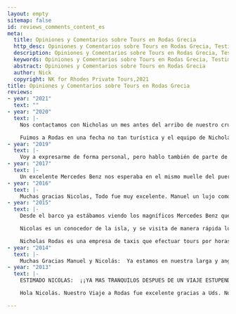 ```yaml
---
layout: empty
sitemap: false
id: reviews_comments_content_es
meta:
  title: Opiniones y Comentarios sobre Tours en Rodas Grecia
  http_desc: Opiniones y Comentarios sobre Tours en Rodas Grecia, Testimonios sobre tours en Rodas
  description: Opiniones y Comentarios sobre Tours en Rodas Grecia, Testimonios sobre tours en Rodas, Rodas Isla en español
  keywords: Opiniones y Comentarios sobre Tours en Rodas Grecia, Testimonios sobre tours en Rodas, Rodas Isla en español
  abstract: Opiniones y Comentarios sobre Tours en Rodas Grecia
  author: Nick
  copyright: NK for Rhodes Private Tours,2021
title: Opiniones y Comentarios sobre Tours en Rodas Grecia
reviews:
- year: "2021"
  text: ""
- year: "2020"
  text: |-
    Nos contactamos con Nicholas un mes antes del arribo de nuestro crucero, muy rápido y amablemente respondió nuestras inquietudes. Cuando llegamos al puerto de Rodas teníamos una van Mercedes Benz en excelentes condiciones esperando con mi nombre para iniciar la excursión. Fue nuestra tercera visita a la isla, que es preciosa, esta vez conocimos Lindos que es imperdible, sus vistas, el pueblo. El valor agregado fue sin duda nuestro guía Alex. ¡¡No solo un gran conocedor de la historia, sino que narro todo de una manera súper entretenida desde los egipcios hasta la actualidad!! ¡¡¡Un genio Alex!!!    **Maribel F.  (15 - 2 - 2020) Argentina**

    Fuimos a Rodas en una fecha no tan turística y el equipo de Nicholas nos dio una atención de primera desde que le enviamos un correo para ayudarnos a planear nuestras visitas. Nos ayudaron a planear los sitios a visitar y consiguió un chofer/guía de nombre Manuel que nos llevó por la isla explícanos con mucha amabilidad los sitios turísticos y Lindos. Vale la pena agendar con ellos tu tour por Rodas.  **Chris J. (14 - 1 - 2020) México City, México**
- year: "2019"
  text: |-
    Voy a expresarme de forma personal, pero hablo también de parte de todos los del grupo. La visita el día de hoy a Rodas ha sido una de las visitas más memorables de este viaje. Rhodas, por sí misma, tiene un encanto particular. Alex hizo que ese encanto además de particular fuera dinámico, entrañable, exclusivo y sobre todo sensible. Su conocimiento, pasión por su tierra y sus orígenes son impresionantes. Manolis, encantador, su habilidad en el volante hizo que tuviéramos un paseo sin sobresaltos. Les decimos a los dos: ¡¡¡MUCHAS GRACIAS!!!<br>Cuenta con mis sinceras recomendaciones para quien sepa venga a Rodas. También pondré mi comentario en TripAdvisor.<br>Ha sido un placer haberte conocido.   **Mónica (18 - 11 - 2019) México City, México**
- year: "2017"
  text: |-
    Un excelente Mercedes Benz nos esperaba en el mismo muelle del puerto de Rodas La comunicación previa con Nicholas siempre fue muy fluida y sencilla, nos hicieron sentir muy bien, Al bajar del barco estaban Nicholas y Manuel quien fue nuestro excelente conductor, guía, fotógrafo, amigo conversador; nos entendimos muy bien entre español e inglés, excelente persona. Toda pregunta tuvo respuesta. Visitamos entre otros los Edificios Históricos y el Puerto Viejo, donde según la tradición, una vez estuvo el Coloso de Rodas: una de las siete maravillas del mundo antigua; aquí Manuel nos facilitó un “paraguas”, porque llovía.    Toda detención fue interesante, visitamos una tienda de trabajo de cerámica tradicional donde Manuel nos demostró el funcionamiento de la famosa e interesante copa de Pitágoras; obviamente compramos una y algo más.    Visitamos en el punto norte de la isla el encuentro del Mediterráneo y el mar Egeo.<br><br>Fuimos a Lindos a visitar la hermosa Acrópolis de Rodas, vista panorámica de la ciudad, el templo de Apolo, estadio griego y el antiguo teatro. Durante el trayecto nos indicó la Bahía de Anthony Quinn (del nombre del famoso actor de Hollywood, que posee una gran propiedad en esta área) Donde se filmó la película Los cañones de Navarone en la isla de Rodas.   Manuel nos lleva a lugares donde buses no pueden acceder. Nicholas muy profesional y preocupado se comunicó con nosotros durante el tour para preguntarnos como nos encontrábamos y que opinamos del tour.<br><br>Completamente satisfechos con el servicio entregado. Todo muy bien, cumple perfectamente las expectativas, lo recomendamos por sus profesionales, por sus vehículos y por el trato especialmente agradable. Vale la pena, lo realizaríamos nuevamente con esta excelente empresa. Recomiendo plenamente este servicio turístico. Éxitos, felicidades y gracias.   **Eduardo C (16 - 11 - 2017) Valparaíso, Chile**
- year: "2016"
  text: |-
    Muchas gracias Nicolas, Todo fue muy excelente. Manuel un lujo como guía y como persona! Recomendaremos a ustedes a nuestro a amigos que viajen Saludos **Bea y sus amigos (20 - 6 - 2016) Madrid, España**
- year: "2015"
  text: |-
    Desde el barco ya estábamos viendo los magníficos Mercedes Benz que esperaban a sus turistas para ese día. ¡La reserva con Nicholas fue sumamente sencilla, desde el principio te hacen sentir bien! Cuando bajamos del barco conocimos a Nicholas quien a su vez nos presentó a Manuel. Excelente guía, muy versado en su materia, muy educado, siempre dispuesto a responder a nuestras preguntas, ¡hasta fotógrafo para lograr nuestros recuerdos en pareja! ¡Almorzamos divinamente un excelente pescado en un lugar con una magnífica vista! ¡Todo estuvo muy bien y nos sentimos muy agradecidos! ¡Fue excelente visitar Rhodes con un guía en español!    **Ana M. (26 - 10 - 2015) Caracas, Venezuela**

    Nicolas es un conocedor de la isla, y se visita de manera rápida los sitios más importantes de Rodas, en un carro amplio y muy cómodo. Altamente recomendado   **David Y. (14 - 8 - 2015) Bogotá, Colombia**

    Nicholas Rodas es una empresa de taxis que efectuar tours por horas. Nosotros tuvimos un Mercedes perfectamente equipado, durante cinco horas, con un buen conductor muy profesional que nos fue comentando los diversos lugares que visitamos. Monasterio, templo de Apolo, Coloso de Rodas, estadio, valle de las mariposas y aun tuvimos casi una hora para visitar el casco antiguo antes de tomar el ferry a Fethiye. Empresa muy recomendable. **Ramon (17 - 8 - 2015) Palafrugell, España**
- year: "2014"
  text: |-
    Muchas Gracias Manuel y Nicolás:  Ya estamos en nuestra larga y angosta franja de tierra llamado Chile, prácticamente al final del mundo. Gracias por vuestro tour, por vuestra compañía y por mostrarnos lo vuestro.  Un real agrado conocerlos, estarán dentro de nuestros agradables recuerdo y siempre recomendaremos vuestra agencia.  Un abrazo, felicidades y éxitos. Atentamente, **Griselle y Jorge (12 - 9 - 2014) Chile**
- year: "2013"
  text: |-
    ESTIMADO NICOLAS:  ¡¡YA MAS TRANQUILOS DESPUES DE UN VIAJE ESTUPENDO!!  LES QUEREMOS DAR LAS GRACIAS POR UN TOUR TAN INFORMATIVO Y AGRADABLE EN EL POCO TIEMPO QUE ESTUVIMOS; MUY RECOMENDABLE TU AGENCIA, EL GUIA ESTUPENDO, Y BUENO….RODHAS Y LINDOS SON UN SUEÑO DE LUGAR AL QUE NOS QUEDAMOS CON MUCHISIMAS GANAS DE REGRESAR, ESPERO EL AÑO QUE ENTRA PODER LLEVAR A MIS HIJOS Y YA TE RECOMENDE CON MI HERMANA Y SU FAMILIA.<br>ESPERO PODER VOLVER A VERNOS EN UN FUTURO CERCANO GRACIAS!<br>SUS AMIGOS DE MEXICO **EDGAR C., ADRIANA P., ALEX T. Y CELIA D. (29 - 11 - 2013) México**

    Hola Nicolás. Nuestro Viaje a Rodas fue excelente gracias a Uds. No solo nos esperaron muy puntuales, sino que todo el tour que nos hicieron fue excelente. Tengan por seguro que si algún amigo va para allá se los recomendaremos con entusiasmo. Atentamente **Alfredo E. y Elena C. (19 - 9 - 2013) España**

---
```

